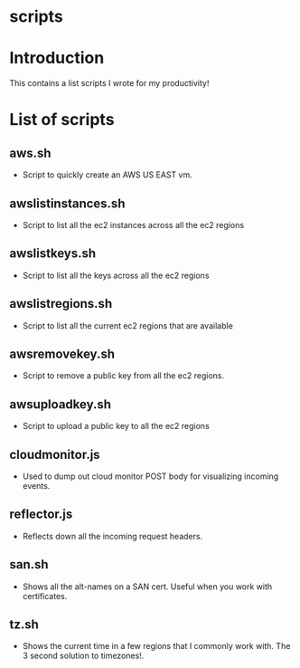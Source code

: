# scripts

# Introduction
This contains a list scripts I wrote for my productivity!

# List of scripts

## aws.sh
* Script to quickly create an AWS US EAST vm.

## awslistinstances.sh
* Script to list all the ec2 instances across all the ec2 regions

## awslistkeys.sh
* Script to list all the keys across all the ec2 regions

## awslistregions.sh
* Script to list all the current ec2 regions that are available

## awsremovekey.sh
* Script to remove a public key from all the ec2 regions.

## awsuploadkey.sh
* Script to upload a public key to all the ec2 regions

## cloudmonitor.js
* Used to dump out cloud monitor POST body for visualizing incoming events.

## reflector.js
* Reflects down all the incoming request headers.

## san.sh
* Shows all the alt-names on a SAN cert. Useful when you work with certificates.

## tz.sh
* Shows the current time in a few regions that I commonly work with. The 3 second solution to timezones!.